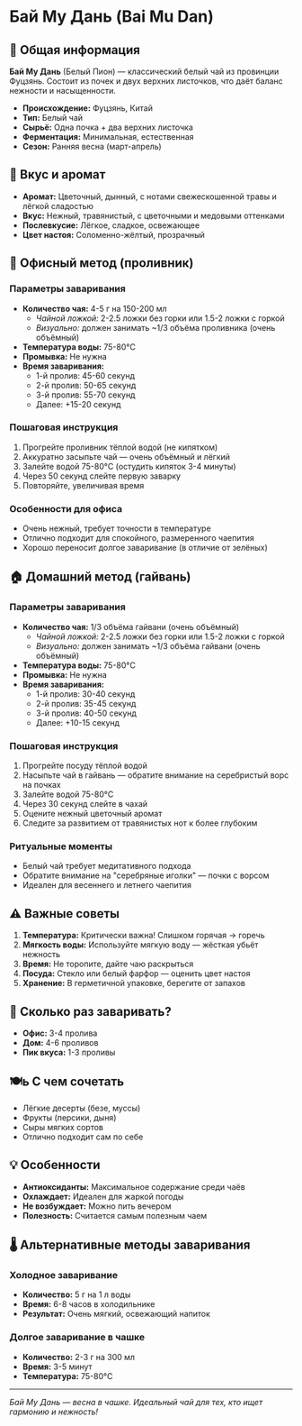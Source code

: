 # Бай Му Дань (Bai Mu Dan)

## 🌿 Общая информация

**Бай Му Дань** (Белый Пион) — классический белый чай из провинции Фуцзянь. Состоит из почек и двух верхних листочков, что даёт баланс нежности и насыщенности.

- **Происхождение:** Фуцзянь, Китай
- **Тип:** Белый чай
- **Сырьё:** Одна почка + два верхних листочка
- **Ферментация:** Минимальная, естественная
- **Сезон:** Ранняя весна (март-апрель)

## 🎯 Вкус и аромат

- **Аромат:** Цветочный, дынный, с нотами свежескошенной травы и лёгкой сладостью
- **Вкус:** Нежный, травянистый, с цветочными и медовыми оттенками
- **Послевкусие:** Лёгкое, сладкое, освежающее
- **Цвет настоя:** Соломенно-жёлтый, прозрачный

## 🏢 Офисный метод (проливник)

### Параметры заваривания
- **Количество чая:** 4-5 г на 150-200 мл
  - *Чайной ложкой:* 2-2.5 ложки без горки или 1.5-2 ложки с горкой
  - *Визуально:* должен занимать ~1/3 объёма проливника (очень объёмный)
- **Температура воды:** 75-80°C
- **Промывка:** Не нужна
- **Время заваривания:**
  - 1-й пролив: 45-60 секунд
  - 2-й пролив: 50-65 секунд
  - 3-й пролив: 55-70 секунд
  - Далее: +15-20 секунд

### Пошаговая инструкция
1. Прогрейте проливник тёплой водой (не кипятком)
2. Аккуратно засыпьте чай — очень объёмный и лёгкий
3. Залейте водой 75-80°C (остудить кипяток 3-4 минуты)
4. Через 50 секунд слейте первую заварку
5. Повторяйте, увеличивая время

### Особенности для офиса
- Очень нежный, требует точности в температуре
- Отлично подходит для спокойного, размеренного чаепития
- Хорошо переносит долгое заваривание (в отличие от зелёных)

## 🏠 Домашний метод (гайвань)

### Параметры заваривания
- **Количество чая:** 1/3 объёма гайвани (очень объёмный)
  - *Чайной ложкой:* 2-2.5 ложки без горки или 1.5-2 ложки с горкой
  - *Визуально:* должен занимать ~1/3 объёма гайвани (очень объёмный)
- **Температура воды:** 75-80°C
- **Промывка:** Не нужна
- **Время заваривания:**
  - 1-й пролив: 30-40 секунд
  - 2-й пролив: 35-45 секунд
  - 3-й пролив: 40-50 секунд
  - Далее: +10-15 секунд

### Пошаговая инструкция
1. Прогрейте посуду тёплой водой
2. Насыпьте чай в гайвань — обратите внимание на серебристый ворс на почках
3. Залейте водой 75-80°C
4. Через 30 секунд слейте в чахай
5. Оцените нежный цветочный аромат
6. Следите за развитием от травянистых нот к более глубоким

### Ритуальные моменты
- Белый чай требует медитативного подхода
- Обратите внимание на "серебряные иголки" — почки с ворсом
- Идеален для весеннего и летнего чаепития

## ⚠️ Важные советы

1. **Температура:** Критически важна! Слишком горячая → горечь
2. **Мягкость воды:** Используйте мягкую воду — жёсткая убьёт нежность
3. **Время:** Не торопите, дайте чаю раскрыться
4. **Посуда:** Стекло или белый фарфор — оценить цвет настоя
5. **Хранение:** В герметичной упаковке, берегите от запахов

## 🔄 Сколько раз заваривать?

- **Офис:** 3-4 пролива
- **Дом:** 4-6 проливов
- **Пик вкуса:** 1-3 проливы

## 🍽ь С чем сочетать

- Лёгкие десерты (безе, муссы)
- Фрукты (персики, дыня)
- Сыры мягких сортов
- Отлично подходит сам по себе

## 💡 Особенности

- **Антиоксиданты:** Максимальное содержание среди чаёв
- **Охлаждает:** Идеален для жаркой погоды
- **Не возбуждает:** Можно пить вечером
- **Полезность:** Считается самым полезным чаем

## 🌡️ Альтернативные методы заваривания

### Холодное заваривание
- **Количество:** 5 г на 1 л воды
- **Время:** 6-8 часов в холодильнике
- **Результат:** Очень мягкий, освежающий напиток

### Долгое заваривание в чашке
- **Количество:** 2-3 г на 300 мл
- **Время:** 3-5 минут
- **Температура:** 75-80°C

---

*Бай Му Дань — весна в чашке. Идеальный чай для тех, кто ищет гармонию и нежность!*

